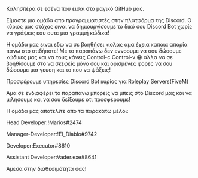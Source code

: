 Καλησπέρα σε εσένα που εισαι στο μαγικό GitHub μας.

Είμαστε μια ομάδα απο προγραμματιστές στην πλατφόρμα της Discord.
Ο κύριος μας στόχος ειναι να δημιουργίσουμε το δικό σου Discord Bot χωρίς να γράψεις εσυ ουτε μια γραμμή κώδικα!

Η ομάδα μας ειναι εδω να σε βοηθήσει κιολας αμα έχεια καποια απορία πανω στο οτιδήποτε!
Με το παραπάνω δεν εννοουμε να σου δώσουμε κώδικες μας και να τους κάνεις Control-c Control-v 😀
αλλα να σε βοηθίσουμε στο να σκεφείς μόνο σου και ορισμένες φορες να σου δώσουμε μια γευση και το που να ψάξεις!

Προσφέρουμε υπηρεσίες Discord Bot κυρίος για Roleplay Servers(FiveM)

Αμα σε ενδιαφέρει το παραπάνω μπορείς να μπεις στο Discord μας και να μιλήσουμε και να σου δείξουμε οτι προσφέρουμε!

Η ομάδα μας αποτελίτε απο τα παρακάτω μέλοι:

Head Developer:!Marios#2474

Manager-Developer:!El_Diablo#9742

Developer:Executor#8610

Assistant Developer:Vader.exe#8641

Άμεσα στην διαθεσιμότητα σας!
